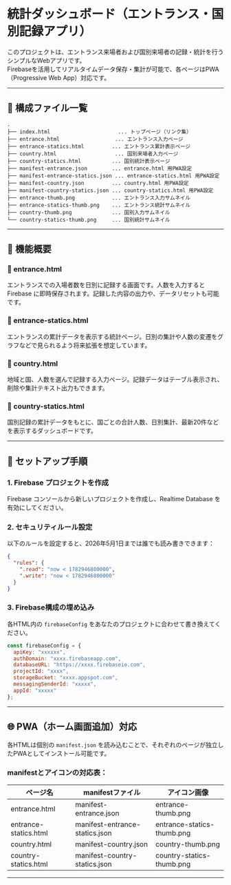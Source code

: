 
# 統計ダッシュボード（エントランス・国別記録アプリ）

このプロジェクトは、エントランス来場者および国別来場者の記録・統計を行うシンプルなWebアプリです。  
Firebaseを活用してリアルタイムデータ保存・集計が可能で、各ページはPWA（Progressive Web App）対応です。

---

## 📁 構成ファイル一覧

```
.
├── index.html                      ... トップページ（リンク集）
├── entrance.html                  ... エントランス入力ページ
├── entrance-statics.html         ... エントランス累計表示ページ
├── country.html                   ... 国別来場者入力ページ
├── country-statics.html          ... 国別統計表示ページ
├── manifest-entrance.json        ... entrance.html 用PWA設定
├── manifest-entrance-statics.json ... entrance-statics.html 用PWA設定
├── manifest-country.json         ... country.html 用PWA設定
├── manifest-country-statics.json ... country-statics.html 用PWA設定
├── entrance-thumb.png            ... エントランス入力サムネイル
├── entrance-statics-thumb.png    ... エントランス統計サムネイル
├── country-thumb.png             ... 国別入力サムネイル
└── country-statics-thumb.png     ... 国別統計サムネイル
```

---

## 📱 機能概要

### 🔹 entrance.html
エントランスでの入場者数を日別に記録する画面です。人数を入力すると Firebase に即時保存されます。記録した内容の出力や、データリセットも可能です。

### 🔹 entrance-statics.html
エントランスの累計データを表示する統計ページ。日別の集計や人数の変遷をグラフなどで見られるよう将来拡張を想定しています。

### 🔹 country.html
地域と国、人数を選んで記録する入力ページ。記録データはテーブル表示され、削除や集計テキスト出力もできます。

### 🔹 country-statics.html
国別記録の累計データをもとに、国ごとの合計人数、日別集計、最新20件などを表示するダッシュボードです。

---

## 🔧 セットアップ手順

### 1. Firebase プロジェクトを作成  
Firebase コンソールから新しいプロジェクトを作成し、Realtime Database を有効にしてください。

### 2. セキュリティルール設定

以下のルールを設定すると、2026年5月1日までは誰でも読み書きできます：

```json
{
  "rules": {
    ".read": "now < 1782946800000",
    ".write": "now < 1782946800000"
  }
}
```

### 3. Firebase構成の埋め込み

各HTML内の `firebaseConfig` をあなたのプロジェクトに合わせて書き換えてください。

```js
const firebaseConfig = {
  apiKey: "xxxxxx",
  authDomain: "xxxx.firebaseapp.com",
  databaseURL: "https://xxxx.firebaseio.com",
  projectId: "xxxx",
  storageBucket: "xxxx.appspot.com",
  messagingSenderId: "xxxxx",
  appId: "xxxxx"
};
```

---

## 🌐 PWA（ホーム画面追加）対応

各HTMLは個別の `manifest.json` を読み込むことで、それぞれのページが独立したPWAとしてインストール可能です。

### manifestとアイコンの対応表：

| ページ名              | manifestファイル                    | アイコン画像                 |
|-----------------------|--------------------------------------|------------------------------|
| entrance.html         | manifest-entrance.json               | entrance-thumb.png           |
| entrance-statics.html | manifest-entrance-statics.json       | entrance-statics-thumb.png   |
| country.html          | manifest-country.json                | country-thumb.png            |
| country-statics.html  | manifest-country-statics.json        | country-statics-thumb.png    |

---
